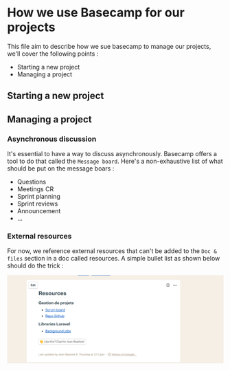 # How we use Basecamp for our projects

This file aim to describe how we sue basecamp to manage our projects, we'll cover the following points :
 - Starting a new project
 - Managing a project

## Starting a new project

## Managing a project

### Asynchronous discussion

It's essential to have a way to discuss asynchronously. Basecamp offers a tool to do that called the `Message board`. Here's a non-exhaustive list of what should be put on the message boars :
 - Questions
 - Meetings CR
 - Sprint planning
 - Sprint reviews
 - Announcement
 - ...



### External resources

For now, we reference external resources that can't be added to the `Doc & files` section in a doc called resources. A simple bullet list as shown below should do the trick :

![Resources](img/Resources.png)
